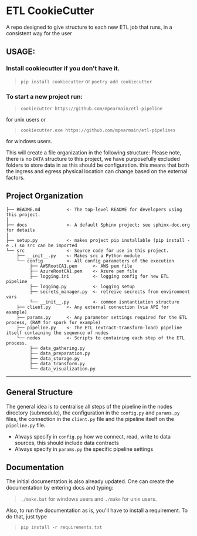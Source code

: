 # ETL CookieCutter
A repo designed to give structure to each new ETL job that runs, in a consistent way for the user

## USAGE:

### Install cookiecutter if you don't have it.

> `pip install cookiecutter` or
> `poetry add cookiecutter`

### To start a new project run:

> `cookiecutter https://github.com/mpearmain/etl-pipeline`

for unix users or 

> `cookiecutter.exe https://github.com/mpearmain/etl-pipelines`

for windows users.

This will create a file organization in the following structure:
Please note, there is no `DATA` structure to this project, we have purposefully excluded folders to store data in as 
this should be configuration.  this means that both the ingress and egress physical location can change based on the 
external factors. 

Project Organization
------------

    ├── README.md          <- The top-level README for developers using this project.
    │
    ├── docs               <- A default Sphinx project; see sphinx-doc.org for details
    │
    ├── setup.py           <- makes project pip installable (pip install -e .) so src can be imported
    └── src                <- Source code for use in this project.
        ├── __init__.py    <- Makes src a Python module
        └── config         <- All config parameters of the execution
             ├── AWSRootCA1.pem      <- AWS pem file
             ├── AzureRootCA1.pem    <- Azure pem file
             ├── logging.ini         <- logging config for new ETL pipeline
             ├── logging.py          <- logging setup
             ├── secrets_manager.py  <- retreive secrects from environment vars 
             └── __init__.py         <- common isntantiation structure
        ├── client.py      <- Any external connection (via API for example) 
        ├── params.py      <- Any parameter settings required for the ETL process, (RAM for spark for example) 
        ├── pipeline.py    <- The ETL (extract-transform-load) pipeline itself containing the sequence of nodes
        └── nodes          <- Scripts to containing each step of the ETL process.
             ├── data_gathering.py       
             ├── data_preparation.py
             ├── data_storage.py
             ├── data_transform.py
             └── data_visualization.py
         
--------

## General Structure

The general idea is to centralise all steps of the pipeline in the nodes directory (submodule), the configuration in the `config.py` and `params.py` files, the connection in the `client.py` file and the pipeline itself on the `pipeline.py` file. 
- Always specify in `config.py`  how we connect, read, write to data sources, this should include data contracts
- Always specify in `params.py` the specific pipeline settings

## Documentation

The initial documentation is also already updated. One can create the documentation by entering docs and typing: 
> `./make.bat`
for windows users and 
> `./make` 
for unix users. 

Also, to run the documentation as is, you'll have to install a requirement. To do that, just type 

> `pip install -r requirements.txt`
